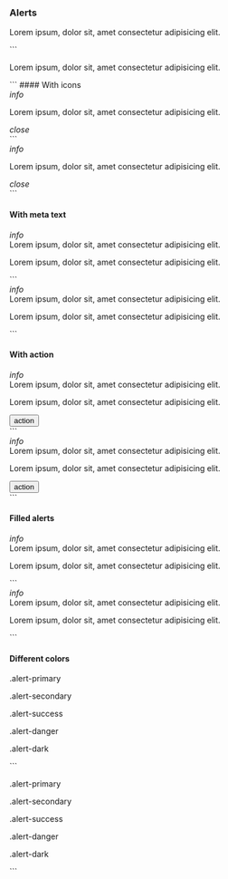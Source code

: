 ### Alerts
<div class="p-4 m-1 background-light-grey">
	<div class="alert alert-primary" role="alert">
		<p class="alert-message">Lorem ipsum, dolor sit, amet consectetur adipisicing elit. </p>
	</div>
</div>
```
<div class="alert alert-primary" role="alert">
	<p class="alert-message">Lorem ipsum, dolor sit, amet consectetur adipisicing elit. </p>
</div>
```
#### With icons
<div class="p-4 m-1 background-light-grey">
	<div class="alert alert-primary" role="alert">
		<div class="alert-icon"><i class="material-icons">info</i></div>
		<p class="alert-message">Lorem ipsum, dolor sit, amet consectetur adipisicing elit. </p>
		<div class="close-alert"><i class="material-icons">close</i></div>
	</div>
</div>
```
<div class="alert alert-primary" role="alert">
	<div class="alert-icon"><i class="material-icons">info</i></div>
	<p class="alert-message">Lorem ipsum, dolor sit, amet consectetur adipisicing elit. </p>
	<div class="close-alert"><i class="material-icons">close</i></div>
</div>
```

#### With meta text
<div class="p-4 m-1 background-light-grey">
	<div class="alert alert-primary" role="alert">
		<div class="alert-icon"><i class="material-icons">info</i></div>
		<div class="alert-message">
			Lorem ipsum, dolor sit, amet consectetur adipisicing elit. 
			<p class="alert-meta">Lorem ipsum, dolor sit, amet consectetur adipisicing elit. </p>
		</div>
	</div>
</div>
```
<div class="alert alert-primary" role="alert">
	<div class="alert-icon"><i class="material-icons">info</i></div>
	<div class="alert-message">
		Lorem ipsum, dolor sit, amet consectetur adipisicing elit. 
		<p class="alert-meta">Lorem ipsum, dolor sit, amet consectetur adipisicing elit. </p>
	</div>
</div>
```

#### With action
<div class="p-4 m-1 background-light-grey">
	<div class="alert alert-primary" role="alert">
		<div class="alert-icon"><i class="material-icons">info</i></div>
		<div class="alert-message">
			Lorem ipsum, dolor sit, amet consectetur adipisicing elit. 
			<p class="alert-meta">Lorem ipsum, dolor sit, amet consectetur adipisicing elit. </p>
		</div>
		<div class="close-alert"><button class="text small btn">action</button></div>
	</div>
</div>
```
<div class="alert alert-primary" role="alert">
	<div class="alert-icon"><i class="material-icons">info</i></div>
	<div class="alert-message">
		Lorem ipsum, dolor sit, amet consectetur adipisicing elit. 
		<p class="alert-meta">Lorem ipsum, dolor sit, amet consectetur adipisicing elit. </p>
	</div>
	<div class="close-alert"><button class="text small btn">action</button></div>
</div>
```

#### Filled alerts
<div class="p-4 m-1 background-light-grey">
	<div class="alert alert-primary alert-filled" role="alert">
		<div class="alert-icon"><i class="material-icons">info</i></div>
		<div class="alert-message">
			Lorem ipsum, dolor sit, amet consectetur adipisicing elit. 
			<p class="alert-meta">Lorem ipsum, dolor sit, amet consectetur adipisicing elit. </p>
		</div>
	</div>
</div>
```
<div class="alert alert-primary alert-filled" role="alert">
	<div class="alert-icon"><i class="material-icons">info</i></div>
	<div class="alert-message">
		Lorem ipsum, dolor sit, amet consectetur adipisicing elit. 
		<p class="alert-meta">Lorem ipsum, dolor sit, amet consectetur adipisicing elit. </p>
	</div>
</div>
```



#### Different colors
<div class="p-4 m-1 background-light-grey">
	<div class="alert alert-primary" role="alert">
		<p class="alert-message">.alert-primary</p>
	</div>
	<div class="alert alert-secondary" role="alert">
		<p class="alert-message">.alert-secondary</p>
	</div>
	<div class="alert alert-success" role="alert">
		<p class="alert-message">.alert-success</p>
	</div>
	<div class="alert alert-danger" role="alert">
		<p class="alert-message">.alert-danger</p>
	</div>
	<div class="alert alert-dark" role="alert">
		<p class="alert-message">.alert-dark</p>
	</div>
</div>
```
<div class="alert alert-primary" role="alert">
	<p class="alert-message">.alert-primary</p>
</div>
<div class="alert alert-secondary" role="alert">
	<p class="alert-message">.alert-secondary</p>
</div>
<div class="alert alert-success" role="alert">
	<p class="alert-message">.alert-success</p>
</div>
<div class="alert alert-danger" role="alert">
	<p class="alert-message">.alert-danger</p>
</div>
<div class="alert alert-dark" role="alert">
	<p class="alert-message">.alert-dark</p>
</div>
```
